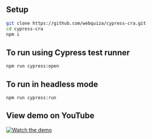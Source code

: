 ## Setup

```bash
git clone https://github.com/webquiza/cypress-cra.git
cd cypress-cra
npm i
```

## To run using Cypress test runner

```
npm run cypress:open
```

## To run in headless mode

```
npm run cypress:run
```

## View demo on YouTube

[![Watch the demo](https://img.youtube.com/vi/3tJZA_7ig1g/0.jpg)](https://www.youtube.com/watch?v=3tJZA_7ig1g)
